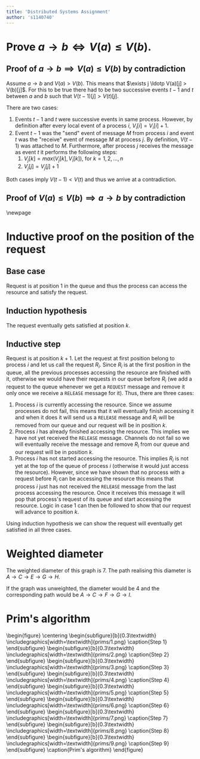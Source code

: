 ```yaml
---
title: 'Distributed Systems Assignment'
author: 's1140740'
---
```


# Prove $a \rightarrow b \iff V(a) \leq V(b)$.

## Proof of $a \rightarrow b \implies V(a) \leq V(b)$ by contradiction

Assume $a \rightarrow b$ and $V(a) > V(b)$. This means that $\exists j \ldotp V(a)[j] > V(b)[j]$. For this to be true there had to be two successive events $t-1$ and $t$ between $a$ and $b$ such that $V(t-1)[j] > V(t)[j]$.

There are two cases:

 1. Events $t-1$ and $t$ were successive events in same process. However, by definition after every local event of a process $i$, $V_i[i] = V_i[i] + 1$.
 2. Event $t-1$ was the "send" event of message $M$ from process $i$ and event $t$ was the "receive" event of message $M$ at process $j$. By definition, $V(t-1)$ was attached to $M$. Furthermore, after process $j$ receives the message as event $t$ it performs the following steps:
    1. $V_j[k] = max(V_j[k], V_i[k])$, for $k = 1,2,...,n$
    2. $V_j[j] = V_j[j] + 1$

Both cases imply $V(t-1) < V(t)$ and thus we arrive at a contradiction.

## Proof of $V(a) \leq V(b) \implies a \rightarrow b$ by contradiction




\newpage

# Inductive proof on the position of the request

## Base case

Request is at position 1 in the queue and thus the process can access the resource and satisfy the request.

## Induction hypothesis

The request eventually gets satisfied at position $k$.

## Inductive step

Request is at position $k + 1$. Let the request at first position belong to process $i$ and let us call the request $R_i$. Since $R_i$ is at the first position in the queue, all the previous processes accessing the resource are finished with it, otherwise we would have their requests in our queue before $R_i$ (we add a request to the queue whenever we get a `REQUEST` message and remove it only once we receive a `RELEASE` message for it). Thus, there are three cases:

 1. Process $i$ is currently accessing the resource. Since we assume processes do not fail, this means that it will eventually finish accessing it and when it does it will send us a `RELEASE` message and $R_i$ will be removed from our queue and our request will be in position $k$.
 2. Process $i$ has already finished accessing the resource. This implies we have not yet received the `RELEASE` message. Channels do not fail so we will eventually receive the message and remove $R_i$ from our queue and our request will be in position $k$.
 3. Process $i$ has not started accessing the resource. This implies $R_i$ is not yet at the top of the queue of process $i$ (otherwise it would just access the resource). However, since we have shown that no process with a request before $R_i$ can be accessing the resource this means that process $i$ just has not received the `RELEASE` message from the last process accessing the resource. Once it receives this message it will pop that process's request of its queue and start accessing the resource. Logic in case 1 can then be followed to show that our request will advance to position $k$.

Using induction hypothesis we can show the request will eventually get satisfied in all three cases.

# Weighted diameter

The weighted diameter of this graph is 7. The path realising this diameter is $A \rightarrow C \rightarrow E \rightarrow G \rightarrow H$.

If the graph was unweighted, the diameter would be 4 and the corresponding path would be $A \rightarrow C \rightarrow F \rightarrow G \rightarrow I$.

# Prim's algorithm

\begin{figure}
\centering
\begin{subfigure}[b]{0.3\textwidth}
\includegraphics[width=\textwidth]{prims/1.png}
\caption{Step 1}
\end{subfigure}
\begin{subfigure}[b]{0.3\textwidth}
\includegraphics[width=\textwidth]{prims/2.png}
\caption{Step 2}
\end{subfigure}
\begin{subfigure}[b]{0.3\textwidth}
\includegraphics[width=\textwidth]{prims/3.png}
\caption{Step 3}
\end{subfigure}
\begin{subfigure}[b]{0.3\textwidth}
\includegraphics[width=\textwidth]{prims/4.png}
\caption{Step 4}
\end{subfigure}
\begin{subfigure}[b]{0.3\textwidth}
\includegraphics[width=\textwidth]{prims/5.png}
\caption{Step 5}
\end{subfigure}
\begin{subfigure}[b]{0.3\textwidth}
\includegraphics[width=\textwidth]{prims/6.png}
\caption{Step 6}
\end{subfigure}
\begin{subfigure}[b]{0.3\textwidth}
\includegraphics[width=\textwidth]{prims/7.png}
\caption{Step 7}
\end{subfigure}
\begin{subfigure}[b]{0.3\textwidth}
\includegraphics[width=\textwidth]{prims/8.png}
\caption{Step 8}
\end{subfigure}
\begin{subfigure}[b]{0.3\textwidth}
\includegraphics[width=\textwidth]{prims/9.png}
\caption{Step 9}
\end{subfigure}
\caption{Prim's algorithm}
\end{figure}
